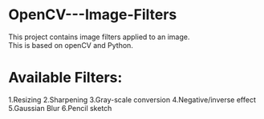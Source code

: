 # OpenCV---Image-Filters
 This project contains image filters applied to an image.<br>
 This is based on openCV and Python. 
# Available Filters:
1.Resizing
2.Sharpening
3.Gray-scale conversion
4.Negative/inverse effect
5.Gaussian Blur
6.Pencil sketch
